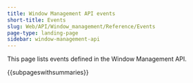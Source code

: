```yaml
---
title: Window Management API events
short-title: Events
slug: Web/API/Window_management/Reference/Events
page-type: landing-page
sidebar: window-management-api
---
```


This page lists events defined in the Window Management API.

{{subpageswithsummaries}}
